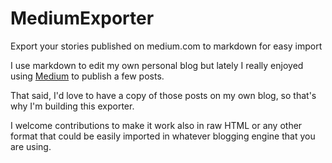 # MediumExporter
Export your stories published on medium.com to markdown for easy import 

I use markdown to edit my own personal blog but lately I really enjoyed using [Medium](https://medium.com) to publish a few posts. 

That said, I'd love to have a copy of those posts on my own blog, so that's why I'm building this exporter.

I welcome contributions to make it work also in raw HTML or any other format that could be easily imported in whatever blogging engine that you are using.
